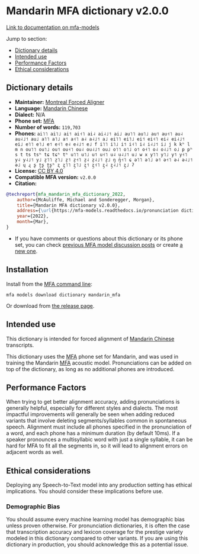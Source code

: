 
# Mandarin MFA dictionary v2.0.0

[Link to documentation on mfa-models](https://mfa-models.readthedocs.io/en/main/dictionary/mandarin_mfa.html)

Jump to section:

- [Dictionary details](#dictionary-details)
- [Intended use](#intended-use)
- [Performance Factors](#performance-factors)
- [Ethical considerations](#ethical-considerations)

## Dictionary details

- **Maintainer:** [Montreal Forced Aligner](https://montreal-forced-aligner.readthedocs.io/)
- **Language:** [Mandarin Chinese](https://en.wikipedia.org/wiki/Mandarin_Chinese)
- **Dialect:** N/A
- **Phone set:** [MFA](https://mfa-models.readthedocs.io/en/refactor/mfa_phone_set.html#mandarin)
- **Number of words:** `119,703`
- **Phones:** `ai˥˥ ai˥˩ ai˦ ai˧˥ ai˨ ai˨˩˦ ai˩ au˥˥ au˥˩ au˦ au˧˥ au˨ au˨˩˦ au˩ a˥˥ a˥˩ a˦ a˧˥ a˨ a˨˩˦ a˩ ei˥˥ ei˥˩ ei˦ ei˧˥ ei˨ ei˨˩˦ ei˩ e˥˥ e˥˩ e˦ e˧˥ e˨ e˨˩˦ e˩ f i˥˥ i˥˩ i˦ i˧˥ i˨ i˨˩˦ i˩ j k kʰ l m n ou˥˥ ou˥˩ ou˦ ou˧˥ ou˨ ou˨˩˦ ou˩ o˥˥ o˥˩ o˦ o˧˥ o˨ o˨˩˦ o˩ p pʰ s t ts tsʰ tɕ tɕʰ tʰ u˥˥ u˥˩ u˦ u˧˥ u˨ u˨˩˦ u˩ w x y˥˥ y˥˩ y˦ y˧˥ y˨ y˨˩˦ y˩ z̩˥˥ z̩˥˩ z̩˦ z̩˧˥ z̩˨ z̩˨˩˦ z̩˩ ŋ ŋ̍˧˥ ɕ ə˥˥ ə˥˩ ə˦ ə˧˥ ə˨ ə˨˩˦ ə˩ ɥ ɻ ʂ ʈʂ ʈʂʰ ʐ ʐ̩˥˥ ʐ̩˥˩ ʐ̩˦ ʐ̩˧˥ ʐ̩˨ ʐ̩˨˩˦ ʐ̩˩ ʔ`
- **License:** [CC BY 4.0](https://github.com/MontrealCorpusTools/mfa-models/tree/main/dictionary/mandarin/mfa/v2.0.0/LICENSE)
- **Compatible MFA version:** `v2.0.0`
- **Citation:**

```bibtex
@techreport{mfa_mandarin_mfa_dictionary_2022,
	author={McAuliffe, Michael and Sonderegger, Morgan},
	title={Mandarin MFA dictionary v2.0.0},
	address={\url{https://mfa-models.readthedocs.io/pronunciation dictionary/Mandarin/Mandarin MFA dictionary v2_0_0.html}},
	year={2022},
	month={Mar},
}
```

- If you have comments or questions about this dictionary or its phone set, you can check [previous MFA model discussion posts](https://github.com/MontrealCorpusTools/mfa-models/discussions?discussions_q=Mandarin+MFA+dictionary+v2.0.0) or create [a new one](https://github.com/MontrealCorpusTools/mfa-models/discussions/new).

## Installation

Install from the [MFA command line](https://montreal-forced-aligner.readthedocs.io/en/latest/user_guide/models/index.html):

```
mfa models download dictionary mandarin_mfa
```

Or download from [the release page](https://github.com/MontrealCorpusTools/mfa-models/releases/tag/dictionary-mandarin_mfa-v2.0.0).

## Intended use

This dictionary is intended for forced alignment of [Mandarin Chinese](https://en.wikipedia.org/wiki/Mandarin_Chinese) transcripts.

This dictionary uses the [MFA](https://mfa-models.readthedocs.io/en/refactor/mfa_phone_set.html#mandarin) phone set for Mandarin, and was used in training the Mandarin [MFA](https://mfa-models.readthedocs.io/en/refactor/mfa_phone_set.html#mandarin) acoustic model. Pronunciations can be added on top of the dictionary, as long as no additional phones are introduced.

## Performance Factors

When trying to get better alignment accuracy, adding pronunciations is generally helpful, especially for different styles and dialects. The most impactful improvements will generally be seen when adding reduced variants that involve deleting segments/syllables common in spontaneous speech.  Alignment must include all phones specified in the pronunciation of a word, and each phone has a minimum duration (by default 10ms). If a speaker pronounces a multisyllabic word with just a single syllable, it can be hard for MFA to fit all the segments in, so it will lead to alignment errors on adjacent words as well.

## Ethical considerations

Deploying any Speech-to-Text model into any production setting has ethical implications. You should consider these implications before use.

### Demographic Bias

You should assume every machine learning model has demographic bias unless proven otherwise. For pronunciation dictionaries, it is often the case that transcription accuracy and lexicon coverage for the prestige variety modeled in this dictionary compared to other variants. If you are using this dictionary in production, you should acknowledge this as a potential issue.
